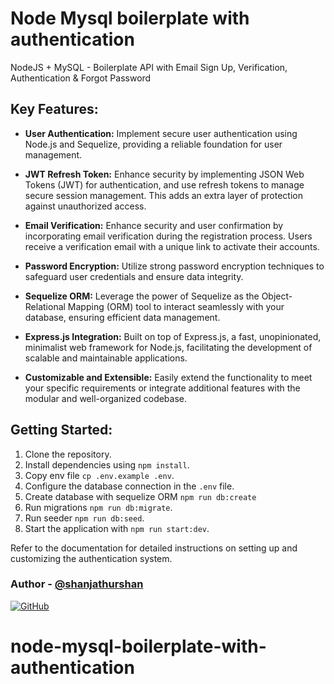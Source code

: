 # Node Mysql boilerplate with authentication

NodeJS + MySQL - Boilerplate API with Email Sign Up, Verification, Authentication & Forgot Password

## Key Features:

- **User Authentication:** Implement secure user authentication using Node.js and Sequelize, providing a reliable foundation for user management.

- **JWT Refresh Token:** Enhance security by implementing JSON Web Tokens (JWT) for authentication, and use refresh tokens to manage secure session management. This adds an extra layer of protection against unauthorized access.

- **Email Verification:** Enhance security and user confirmation by incorporating email verification during the registration process. Users receive a verification email with a unique link to activate their accounts.

- **Password Encryption:** Utilize strong password encryption techniques to safeguard user credentials and ensure data integrity.

- **Sequelize ORM:** Leverage the power of Sequelize as the Object-Relational Mapping (ORM) tool to interact seamlessly with your database, ensuring efficient data management.

- **Express.js Integration:** Built on top of Express.js, a fast, unopinionated, minimalist web framework for Node.js, facilitating the development of scalable and maintainable applications.

- **Customizable and Extensible:** Easily extend the functionality to meet your specific requirements or integrate additional features with the modular and well-organized codebase.

## Getting Started:

1. Clone the repository.
2. Install dependencies using `npm install`.
3. Copy env file `cp .env.example .env`.
4. Configure the database connection in the `.env` file.
5. Create database with sequelize ORM `npm run db:create`
6. Run migrations `npm run db:migrate`.
7. Run seeder `npm run db:seed`.
8. Start the application with `npm run start:dev`.

Refer to the documentation for detailed instructions on setting up and customizing the authentication system.

### Author - [@shanjathurshan](https://github.com/shanjathurshan)
[![GitHub](https://img.shields.io/badge/GitHub-Repository-blue.svg)](https://github.com/shanjathurshan)
    


# node-mysql-boilerplate-with-authentication
